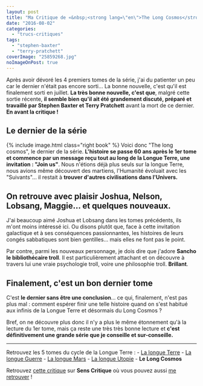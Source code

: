 ```yaml
---
layout: post
title: "Ma Critique de «&nbsp;<strong lang=\"en\">The Long Cosmos</strong>&nbsp;» de <em>Terry Pratchett</em> et <em>Stephen Baxter</em>"
date: "2016-08-02"
categories: 
  - "trucs-critiques"
tags: 
  - "stephen-baxter"
  - "terry-pratchett"
coverImage: "25859268.jpg"
noImageOnPost: true
---
```


Après avoir dévoré les 4 premiers tomes de la série, j'ai du patienter un peu car le dernier n'était pas encore sorti... La bonne nouvelle, c'est qu'il est finalement sorti en juillet. **La très bonne nouvelle, c'est que**, malgré cette sortie récente, **il semble bien qu'il ait été grandement discuté, préparé et travaillé par Stephen Baxter et Terry Pratchett** avant la mort de ce dernier. **En avant la critique !**

## Le dernier de la série

{% include image.html class="right book" %}
Voici donc "The long cosmos", le dernier de la série. **L'histoire se passe 60 ans après le 1er tome et commence par un message reçu tout au long de la Longue Terre, une invitation : "Join us"**. Nous n'étions déjà plus seuls sur la longue Terre, nous avions même découvert des martiens, l'Humanité évoluait avec les "Suivants"... il restait à **trouver d'autres civilisations dans l'Univers.**

## On retrouve avec plaisir **Joshua**, **Nelson**, **Lobsang**, **Maggie**... et quelques nouveaux.

J'ai beaucoup aimé Joshua et Lobsang dans les tomes précédents, ils m'ont moins intéressé ici. Ou disons plutôt que, face à cette invitation galactique et à ses conséquences passionnantes, les histoires de leurs congés sabbatiques sont bien gentilles... mais elles ne font pas le point.

Par contre, parmi les nouveaux personnage, je dois dire que j'adore **Sancho le bibliothécaire troll**. Il est particulièrement attachant et on découvre à travers lui une vraie psychologie troll, voire une philosophie troll. **Brillant**.

## Finalement, c'est un bon dernier tome

C'est **le dernier sans être une conclusion**... ce qui, finalement, n'est pas plus mal : comment espérer finir une telle histoire quand on s'est habitué aux infinis de la Longue Terre et désormais du Long Cosmos ?

Bref, on ne découvre plus donc il n'y a plus le même étonnement qu'à la lecture du 1er tome, mais ça reste une très très bonne lecture et **c'est définitivement une grande série que je conseille et sur-conseille.**

* * *

Retrouvez les 5 tomes du cycle de la Longue Terre : - [La longue Terre](/2016/04/ma-critique-de-la-longue-terre-de-terry-pratchett-et-stephen-baxter/) - [La longue Guerre](/2016/05/ma-critique-de-la-longue-guerre-de-terry-pratchett-et-stephen-baxter/) - [La longue Mars](/2016/05/ma-critique-de-la-longue-mars-de-terry-pratchett-et-stephen-baxter/) - [La longue Utopie](/2016/05/ma-critique-de-la-longue-utopie-de-terry-pratchett-et-stephen-baxter/) - **Le Long Cosmos**

Retrouvez [cette critique](http://www.senscritique.com/livre/The_Long_Cosmos/critique/101093143) sur **Sens Critique** où vous pouvez aussi [me retrouver](http://www.senscritique.com/Arnaud_Malon) !
